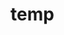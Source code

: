 # temp













































































































































































































































































































































































































































































































































































































































































































































































